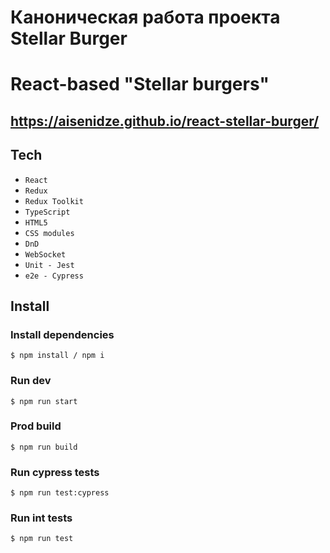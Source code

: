 # Каноническая работа проекта Stellar Burger 

# React-based "Stellar burgers"

## https://aisenidze.github.io/react-stellar-burger/

## Tech
* `React`
* `Redux`
* `Redux Toolkit`
* `TypeScript`
* `HTML5`
* `CSS modules`
* `DnD`
* `WebSocket`
* `Unit - Jest`
* `e2e - Cypress`

## Install

### Install dependencies
```
$ npm install / npm i
```

### Run dev
```
$ npm run start
```

### Prod build
```
$ npm run build
```

### Run cypress tests
```
$ npm run test:cypress
```

### Run int tests
```
$ npm run test
```
